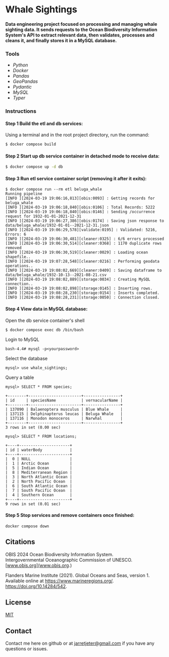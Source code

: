 # Whale Sightings

#### Data engineering project focused on processing and managing whale sighting data. It sends requests to the Ocean Biodiversity Information System's API to extract relevant data, then validates, processes and cleans it, and finally stores it in a MySQL database.


### Tools

* _Python_
* _Docker_
* _Pandas_
* _GeoPandas_
* _Pydantic_
* _MySQL_
* _Typer_


### Instructions
#### Step 1 Build the etl and db services:
Using a terminal and in the root project directory, run the command:
```bash
$ docker compose build
```

#### Step 2 Start up db service container in detached mode to receive data:
```bash
$ docker compose up -d db
```

#### Step 3 Run etl service container script (removing it after it exits):
```
$ docker compose run --rm etl beluga_whale
Running pipeline
[INFO ][2024-03-19 19:06:16,813][obis:0093] : Getting records for beluga_whale
[INFO ][2024-03-19 19:06:18,840][obis:0106] : Total Records: 5222
[INFO ][2024-03-19 19:06:18,840][obis:0146] : Sending /occurrence request for 1932-01-01-2021-12-31
[INFO ][2024-03-19 19:06:27,386][obis:0174] : Saving json response to data/beluga_whale/1932-01-01--2021-12-31.json
[INFO ][2024-03-19 19:06:29,578][validate:0195] : Validated: 5216, Errors: 6
[INFO ][2024-03-19 19:06:30,481][cleaner:0325] : 6/6 errors processed
[INFO ][2024-03-19 19:06:30,514][cleaner:0368] : 1170 duplicate rows removed
[INFO ][2024-03-19 19:06:30,519][cleaner:0029] : Loading ocean shapefile..
[INFO ][2024-03-19 19:07:28,548][cleaner:0216] : Performing geodata operations..
[INFO ][2024-03-19 19:08:02,669][cleaner:0409] : Saving dataframe to data/beluga_whale/1932-10-13--2021-08-21.csv
[INFO ][2024-03-19 19:08:02,889][storage:0034] : Creating MySQL connection..
[INFO ][2024-03-19 19:08:02,898][storage:0145] : Inserting rows.
[INFO ][2024-03-19 19:08:28,230][storage:0154] : Inserts completed.
[INFO ][2024-03-19 19:08:28,231][storage:0050] : Connection closed.
```

#### Step 4 View data in MySQL database:
Open the db service container's shell
```
$ docker compose exec db /bin/bash
```

Login to MySQL
```
bash-4.4# mysql -p<yourpassword>
```

Select the database
```
mysql> use whale_sightings;
```

Query a table
```
mysql> SELECT * FROM species;

+--------+-----------------------+----------------+
| id     | speciesName           | vernacularName |
+--------+-----------------------+----------------+
| 137090 | Balaenoptera musculus | Blue Whale     |
| 137115 | Delphinapterus leucas | Beluga Whale   |
| 137116 | Monodon monoceros     | Narwhal        |
+--------+-----------------------+----------------+
3 rows in set (0.00 sec)

mysql> SELECT * FROM locations;

+----+----------------------+
| id | waterBody            |
+----+----------------------+
|  0 | NULL                 |
|  1 | Arctic Ocean         |
|  5 | Indian Ocean         |
|  8 | Mediterranean Region |
|  3 | North Atlantic Ocean |
|  2 | North Pacific Ocean  |
|  6 | South Atlantic Ocean |
|  7 | South Pacific Ocean  |
|  4 | Southern Ocean       |
+----+----------------------+
9 rows in set (0.01 sec)
```

#### Step 5 Stop services and remove containers once finished:
```
docker compose down
```

## Citations
OBIS 2024 Ocean Biodiversity Information System.  
Intergovernmental Oceanographic Commission of UNESCO.  
[www.obis.org](www.obis.org.)  

Flanders Marine Institute (2021). Global Oceans and Seas, version 1.  
Available online at https://www.marineregions.org/. https://doi.org/10.14284/542.


## License
[MIT](https://github.com/jarretjeter/whale-sightings/blob/main/LICENSE.txt)

## Contact
Contact me here on github or at jarretjeter@gmail.com if you have any questions or issues.